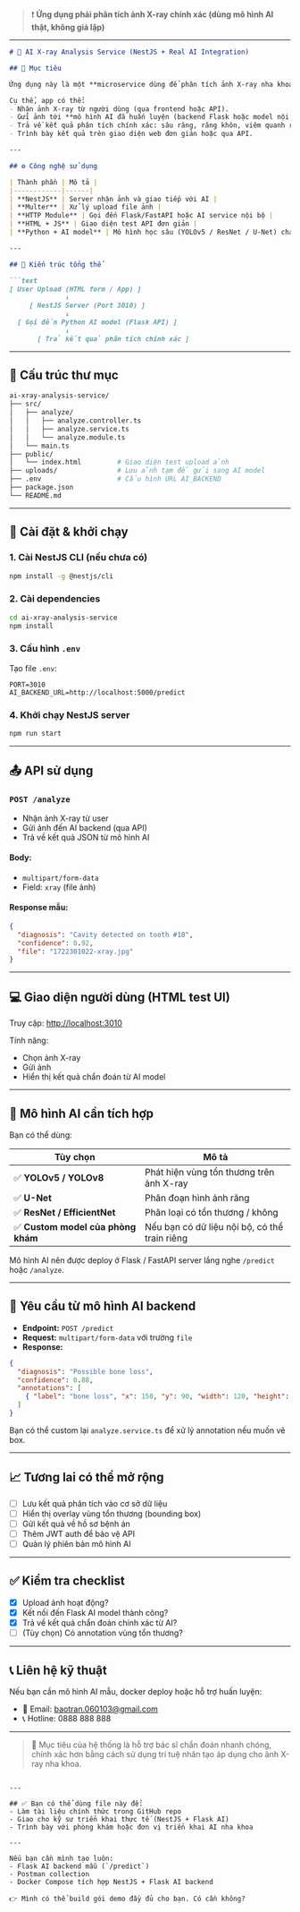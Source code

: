 

> ❗ **Ứng dụng phải phân tích ảnh X-ray chính xác (dùng mô hình AI thật, không giả lập)**

---

````markdown
# 🦷 AI X-ray Analysis Service (NestJS + Real AI Integration)

## 📌 Mục tiêu

Ứng dụng này là một **microservice dùng để phân tích ảnh X-ray nha khoa** một cách **chính xác bằng mô hình AI thật**.  

Cụ thể, app có thể:
- Nhận ảnh X-ray từ người dùng (qua frontend hoặc API).
- Gửi ảnh tới **mô hình AI đã huấn luyện (backend Flask hoặc model nội bộ)**.
- Trả về kết quả phân tích chính xác: sâu răng, răng khôn, viêm quanh răng, tiêu xương, v.v.
- Trình bày kết quả trên giao diện web đơn giản hoặc qua API.

---

## ⚙️ Công nghệ sử dụng

| Thành phần | Mô tả |
|------------|------|
| **NestJS** | Server nhận ảnh và giao tiếp với AI |
| **Multer** | Xử lý upload file ảnh |
| **HTTP Module** | Gọi đến Flask/FastAPI hoặc AI service nội bộ |
| **HTML + JS** | Giao diện test API đơn giản |
| **Python + AI model** | Mô hình học sâu (YOLOv5 / ResNet / U-Net) chạy riêng |

---

## 🧱 Kiến trúc tổng thể

```text
[ User Upload (HTML form / App) ]
              ↓
     [ NestJS Server (Port 3010) ]
              ↓
  [ Gọi đến Python AI model (Flask API) ]
              ↓
       [ Trả kết quả phân tích chính xác ]
````

---

## 📂 Cấu trúc thư mục

```bash
ai-xray-analysis-service/
├── src/
│   ├── analyze/
│   │   ├── analyze.controller.ts
│   │   ├── analyze.service.ts
│   │   └── analyze.module.ts
│   └── main.ts
├── public/
│   └── index.html         # Giao diện test upload ảnh
├── uploads/               # Lưu ảnh tạm để gửi sang AI model
├── .env                   # Cấu hình URL AI_BACKEND
├── package.json
└── README.md
```

---

## 🚀 Cài đặt & khởi chạy

### 1. Cài NestJS CLI (nếu chưa có)

```bash
npm install -g @nestjs/cli
```

### 2. Cài dependencies

```bash
cd ai-xray-analysis-service
npm install
```

### 3. Cấu hình `.env`

Tạo file `.env`:

```
PORT=3010
AI_BACKEND_URL=http://localhost:5000/predict
```

### 4. Khởi chạy NestJS server

```bash
npm run start
```

---

## 📤 API sử dụng

### `POST /analyze`

* Nhận ảnh X-ray từ user
* Gửi ảnh đến AI backend (qua API)
* Trả về kết quả JSON từ mô hình AI

#### Body:

* `multipart/form-data`
* Field: `xray` (file ảnh)

#### Response mẫu:

```json
{
  "diagnosis": "Cavity detected on tooth #18",
  "confidence": 0.92,
  "file": "1722301022-xray.jpg"
}
```

---

## 💻 Giao diện người dùng (HTML test UI)

Truy cập: [http://localhost:3010](http://localhost:3010)

Tính năng:

* Chọn ảnh X-ray
* Gửi ảnh
* Hiển thị kết quả chẩn đoán từ AI model

---

## 🤖 Mô hình AI cần tích hợp

Bạn có thể dùng:

| Tùy chọn                          | Mô tả                                         |
| --------------------------------- | --------------------------------------------- |
| ✅ **YOLOv5 / YOLOv8**             | Phát hiện vùng tổn thương trên ảnh X-ray      |
| ✅ **U-Net**                       | Phân đoạn hình ảnh răng                       |
| ✅ **ResNet / EfficientNet**       | Phân loại có tổn thương / không               |
| ✅ **Custom model của phòng khám** | Nếu bạn có dữ liệu nội bộ, có thể train riêng |

Mô hình AI nên được deploy ở Flask / FastAPI server lắng nghe `/predict` hoặc `/analyze`.

---

## 🧠 Yêu cầu từ mô hình AI backend

* **Endpoint:** `POST /predict`
* **Request:** `multipart/form-data` với trường `file`
* **Response:**

```json
{
  "diagnosis": "Possible bone loss",
  "confidence": 0.88,
  "annotations": [
    { "label": "bone loss", "x": 150, "y": 90, "width": 120, "height": 80 }
  ]
}
```

Bạn có thể custom lại `analyze.service.ts` để xử lý annotation nếu muốn vẽ box.

---

## 📈 Tương lai có thể mở rộng

* [ ] Lưu kết quả phân tích vào cơ sở dữ liệu
* [ ] Hiển thị overlay vùng tổn thương (bounding box)
* [ ] Gửi kết quả về hồ sơ bệnh án
* [ ] Thêm JWT auth để bảo vệ API
* [ ] Quản lý phiên bản mô hình AI

---

## ✅ Kiểm tra checklist

* [x] Upload ảnh hoạt động?
* [x] Kết nối đến Flask AI model thành công?
* [x] Trả về kết quả chẩn đoán chính xác từ AI?
* [ ] (Tùy chọn) Có annotation vùng tổn thương?

---

## 📞 Liên hệ kỹ thuật

Nếu bạn cần mô hình AI mẫu, docker deploy hoặc hỗ trợ huấn luyện:

* 📧 Email: [baotran.060103@gmail.com](mailto:baotran.060103@gmail.com)
* 📞 Hotline: 0888 888 888

---

> 🎯 Mục tiêu của hệ thống là hỗ trợ bác sĩ chẩn đoán nhanh chóng, chính xác hơn bằng cách sử dụng trí tuệ nhân tạo áp dụng cho ảnh X-ray nha khoa.

```

---

## ✅ Bạn có thể dùng file này để:
- Làm tài liệu chính thức trong GitHub repo
- Giao cho kỹ sư triển khai thực tế (NestJS + Flask AI)
- Trình bày với phòng khám hoặc đơn vị triển khai AI nha khoa

---

Nếu bạn cần mình tạo luôn:
- Flask AI backend mẫu (`/predict`)
- Postman collection
- Docker Compose tích hợp NestJS + Flask AI backend

👉 Mình có thể build gói demo đầy đủ cho bạn. Có cần không?
```
